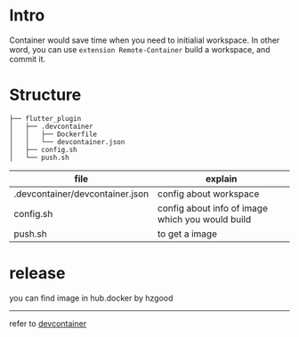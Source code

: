 # Intro

Container would save time when you need to initialial workspace. In other word, you can use `extension Remote-Container` build a workspace, and commit it.

# Structure

```
├── flutter_plugin
│   ├── .devcontainer
│   │   ├── Dockerfile
│   │   └── devcontainer.json
│   ├── config.sh
│   └── push.sh
```

|  file | explain  |
|---|---|
| .devcontainer/devcontainer.json  |  config about workspace |
| config.sh | config about info of image which you would build |
| push.sh | to get a image |

# release

you can find image in hub.docker by hzgood

---

refer to [devcontainer](https://code.visualstudio.com/docs/remote/containers-advanced#_connecting-to-multiple-containers-at-once)